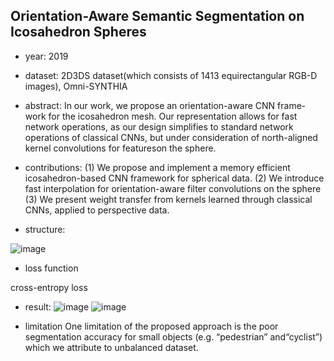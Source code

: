 ## Orientation-Aware Semantic Segmentation on Icosahedron Spheres

- year: 2019

- dataset: 2D3DS dataset(which consists of 1413 equirectangular RGB-D images), Omni-SYNTHIA

- abstract:
In our work, we propose an orientation-aware CNN frame-work for the icosahedron mesh.
Our representation allows for fast network operations, as our design simplifies to standard network operations of classical CNNs, but under consideration of north-aligned kernel convolutions for featureson the sphere.

- contributions:
(1) We propose and implement a memory efficient icosahedron-based CNN framework for spherical data.
(2) We introduce fast interpolation for orientation-aware filter convolutions on the sphere
(3) We present weight transfer from kernels learned through classical CNNs, applied to perspective data.

- structure:

![image](https://github.com/VLISLAB/360-DL-Survey/blob/main/Images/icosahedron_spheres_process.png)

- loss function

cross-entropy loss

- result:
![image](https://github.com/VLISLAB/360-DL-Survey/blob/main/Images/result_on_2D3DS.png)
![image](https://github.com/VLISLAB/360-DL-Survey/blob/main/Images/result_on_Omni-SYNTHIA.png)

- limitation
One limitation of the proposed approach is the poor segmentation accuracy for small objects (e.g. “pedestrian” and“cyclist”) which we attribute to unbalanced dataset.  
